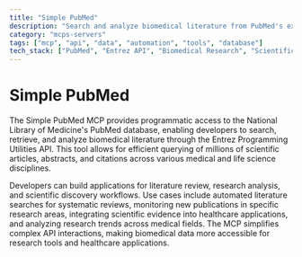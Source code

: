 ```yaml
---
title: "Simple PubMed"
description: "Search and analyze biomedical literature from PubMed's extensive research database using the Entrez API."
category: "mcps-servers"
tags: ["mcp", "api", "data", "automation", "tools", "database"]
tech_stack: ["PubMed", "Entrez API", "Biomedical Research", "Scientific Literature", "Medical Databases"]
---
```


# Simple PubMed

The Simple PubMed MCP provides programmatic access to the National Library of Medicine's PubMed database, enabling developers to search, retrieve, and analyze biomedical literature through the Entrez Programming Utilities API. This tool allows for efficient querying of millions of scientific articles, abstracts, and citations across various medical and life science disciplines.

Developers can build applications for literature review, research analysis, and scientific discovery workflows. Use cases include automated literature searches for systematic reviews, monitoring new publications in specific research areas, integrating scientific evidence into healthcare applications, and analyzing research trends across medical fields. The MCP simplifies complex API interactions, making biomedical data more accessible for research tools and healthcare applications.
